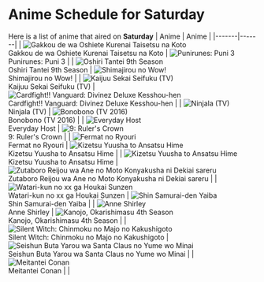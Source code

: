 # Anime Schedule for Saturday
Here is a list of anime that aired on **Saturday** 
| Anime | Anime |
|-------|-------|
| ![Gakkou de wa Oshiete Kurenai Taisetsu na Koto](https://cdn.myanimelist.net/images/anime/1791/149887.webp)<br>Gakkou de wa Oshiete Kurenai Taisetsu na Koto | ![Punirunes: Puni 3](https://cdn.myanimelist.net/images/anime/1095/150294.webp)<br>Punirunes: Puni 3 |
| ![Oshiri Tantei 9th Season](https://cdn.myanimelist.net/images/anime/1128/149981.webp)<br>Oshiri Tantei 9th Season | ![Shimajirou no Wow!](https://cdn.myanimelist.net/images/anime/9/50737.webp)<br>Shimajirou no Wow! |
| ![Kaijuu Sekai Seifuku (TV)](https://cdn.myanimelist.net/images/anime/1582/150123.webp)<br>Kaijuu Sekai Seifuku (TV) | ![Cardfight!! Vanguard: Divinez Deluxe Kesshou-hen](https://cdn.myanimelist.net/images/anime/1878/150315.webp)<br>Cardfight!! Vanguard: Divinez Deluxe Kesshou-hen |
| ![Ninjala (TV)](https://cdn.myanimelist.net/images/anime/1552/119871.webp)<br>Ninjala (TV) | ![Bonobono (TV 2016)](https://cdn.myanimelist.net/images/anime/1686/149949.webp)<br>Bonobono (TV 2016) |
| ![Everyday Host](https://cdn.myanimelist.net/images/anime/1793/150282.webp)<br>Everyday Host | ![9: Ruler's Crown](https://cdn.myanimelist.net/images/anime/1278/149789.webp)<br>9: Ruler's Crown |
| ![Fermat no Ryouri](https://cdn.myanimelist.net/images/anime/1104/150590.webp)<br>Fermat no Ryouri | ![Kizetsu Yuusha to Ansatsu Hime](https://cdn.myanimelist.net/images/anime/1777/150455.webp)<br>Kizetsu Yuusha to Ansatsu Hime |
| ![Kizetsu Yuusha to Ansatsu Hime](https://cdn.myanimelist.net/images/anime/1777/150455.webp)<br>Kizetsu Yuusha to Ansatsu Hime | ![Zutaboro Reijou wa Ane no Moto Konyakusha ni Dekiai sareru](https://cdn.myanimelist.net/images/anime/1518/149900.webp)<br>Zutaboro Reijou wa Ane no Moto Konyakusha ni Dekiai sareru |
| ![Watari-kun no xx ga Houkai Sunzen](https://cdn.myanimelist.net/images/anime/1502/150545.webp)<br>Watari-kun no xx ga Houkai Sunzen | ![Shin Samurai-den Yaiba](https://cdn.myanimelist.net/images/anime/1872/150755.webp)<br>Shin Samurai-den Yaiba |
| ![Anne Shirley](https://cdn.myanimelist.net/images/anime/1564/150049.webp)<br>Anne Shirley | ![Kanojo, Okarishimasu 4th Season](https://cdn.myanimelist.net/images/anime/1071/150808.webp)<br>Kanojo, Okarishimasu 4th Season |
| ![Silent Witch: Chinmoku no Majo no Kakushigoto](https://cdn.myanimelist.net/images/anime/1669/149732.webp)<br>Silent Witch: Chinmoku no Majo no Kakushigoto | ![Seishun Buta Yarou wa Santa Claus no Yume wo Minai](https://cdn.myanimelist.net/images/anime/1823/149858.webp)<br>Seishun Buta Yarou wa Santa Claus no Yume wo Minai |
| ![Meitantei Conan](https://cdn.myanimelist.net/images/anime/7/75199.webp)<br>Meitantei Conan |  |
